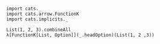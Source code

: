 ```tut:silent
import cats._
import cats.arrow.FunctionK
import cats.implicits._
```

```tut
List(1, 2, 3).combineAll
λ[FunctionK[List, Option]](_.headOption)(List(1, 2 ,3))
```
